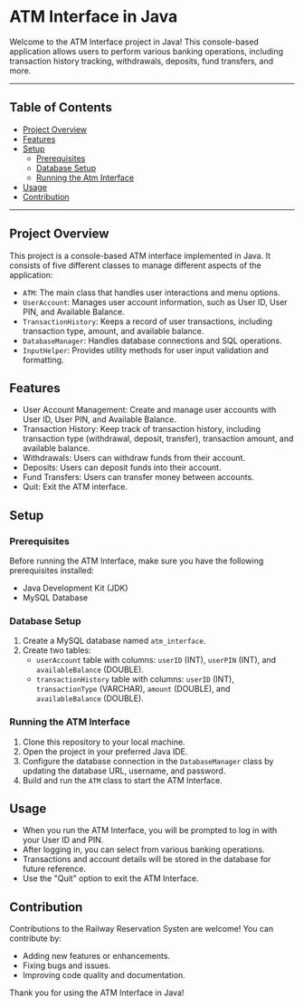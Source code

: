 # ATM Interface in Java

Welcome to the ATM Interface project in Java! This console-based application allows users to perform various banking operations, including transaction history tracking, withdrawals, deposits, fund transfers, and more.

---

## Table of Contents

- [Project Overview](#project-overview)
- [Features](#features)
- [Setup](#setup)
  - [Prerequisites](#prerequisites)
  - [Database Setup](#database-setup)
  - [Running the Atm Interface](#running-the-atm-interface)
- [Usage](#usage)
- [Contribution](#contribution)

---


## Project Overview

This project is a console-based ATM interface implemented in Java. It consists of five different classes to manage different aspects of the application:

- `ATM`: The main class that handles user interactions and menu options.
- `UserAccount`: Manages user account information, such as User ID, User PIN, and Available Balance.
- `TransactionHistory`: Keeps a record of user transactions, including transaction type, amount, and available balance.
- `DatabaseManager`: Handles database connections and SQL operations.
- `InputHelper`: Provides utility methods for user input validation and formatting.

## Features

- User Account Management: Create and manage user accounts with User ID, User PIN, and Available Balance.
- Transaction History: Keep track of transaction history, including transaction type (withdrawal, deposit, transfer), transaction amount, and available balance.
- Withdrawals: Users can withdraw funds from their account.
- Deposits: Users can deposit funds into their account.
- Fund Transfers: Users can transfer money between accounts.
- Quit: Exit the ATM interface.

## Setup

### Prerequisites

Before running the ATM Interface, make sure you have the following prerequisites installed:

- Java Development Kit (JDK)
- MySQL Database

### Database Setup

1. Create a MySQL database named `atm_interface`.
2. Create two tables:
   - `userAccount` table with columns: `userID` (INT), `userPIN` (INT), and `availableBalance` (DOUBLE).
   - `transactionHistory` table with columns: `userID` (INT), `transactionType` (VARCHAR), `amount` (DOUBLE), and `availableBalance` (DOUBLE).

### Running the ATM Interface

1. Clone this repository to your local machine.
2. Open the project in your preferred Java IDE.
3. Configure the database connection in the `DatabaseManager` class by updating the database URL, username, and password.
4. Build and run the `ATM` class to start the ATM Interface.

## Usage

- When you run the ATM Interface, you will be prompted to log in with your User ID and PIN.
- After logging in, you can select from various banking operations.
- Transactions and account details will be stored in the database for future reference.
- Use the "Quit" option to exit the ATM Interface.

## Contribution

Contributions to the Railway Reservation Systen are welcome! You can contribute by:

- Adding new features or enhancements.
- Fixing bugs and issues.
- Improving code quality and documentation.
  
Thank you for using the ATM Interface in Java!
